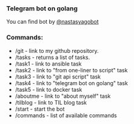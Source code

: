 ### Telegram bot on golang

You can find bot by [@nastasyagobot](t.me/nastasyagobot)

### Commands:
* /git		- link to my github repository.
* /tasks	- returns a list of tasks.
* /task1	- link to ansible task
* /task2	- link to "from one-liner to script" task
* /task3	- link to "git api script" task
* /task4  - link to "telegram bot on golang" task
* /task5  - link to docker task
* /aboutme	- link to "about myself" task
* /tilblog	- link to TIL blog task
* /start	- start the bot
* /commands	- list of available commands
